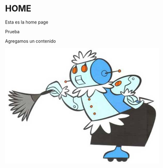 # HOME
Esta es la home page


Prueba

Agregamos un contenido


![Robotina, the Supersonic](./images/robotina.jpg)
